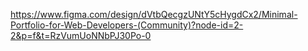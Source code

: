 https://www.figma.com/design/dVtbQecgzUNtY5cHygdCx2/Minimal-Portfolio-for-Web-Developers-(Community)?node-id=2-2&p=f&t=RzVumUoNNbPJ30Po-0
